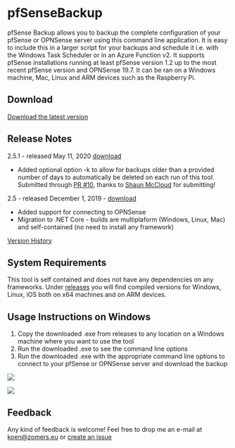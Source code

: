 # pfSenseBackup
pfSense Backup allows you to backup the complete configuration of your pfSense or OPNSense server using this command line application. It is easy to include this in a larger script for your backups and schedule it i.e. with the Windows Task Scheduler or in an Azure Function v2. It supports pfSense installations running at least pfSense version 1.2 up to the most recent pfSense version and OPNSense 19.7. It can be ran on a Windows machine, Mac, Linux and ARM devices such as the Raspberry Pi.

## Download

[Download the latest version](../../releases/latest)

## Release Notes

2.5.1 - released May 11, 2020 [download](https://github.com/KoenZomers/pfSenseBackup/releases/tag/2.5.1)

- Added optional option -k to allow for backups older than a provided number of days to automatically be deleted on each run of this tool. Submitted through [PR #10](https://github.com/KoenZomers/pfSenseBackup/pull/10), thanks to [Shaun McCloud](https://github.com/smccloud) for submitting!

2.5 - released December 1, 2019 - [download](https://github.com/KoenZomers/pfSenseBackup/releases/tag/2.5.0)

- Added support for connecting to OPNSense
- Migration to .NET Core - builds are multiplaform (Windows, Linux, Mac) and self-contained (no need to install any framework)

[Version History](https://github.com/KoenZomers/pfSenseBackup/blob/master/VersionHistory.md)

## System Requirements

This tool is self contained and does not have any dependencies on any frameworks. Under [releases](../../releases/latest) you will find compiled versions for Windows, Linux, iOS both on x64 machines and on ARM devices.

## Usage Instructions on Windows

1. Copy the downloaded .exe from releases to any location on a Windows machine where you want to use the tool
2. Run the downloaded .exe to see the command line options
3. Run the downloaded .exe with the appropriate command line options to connect to your pfSense or OPNSense server and download the backup

![](./Documentation/Images/Help.png)

![](./Documentation/Images/SampleExecution.png)

## Feedback

Any kind of feedback is welcome! Feel free to drop me an e-mail at koen@zomers.eu or [create an issue](https://github.com/KoenZomers/pfSenseBackup/issues)
